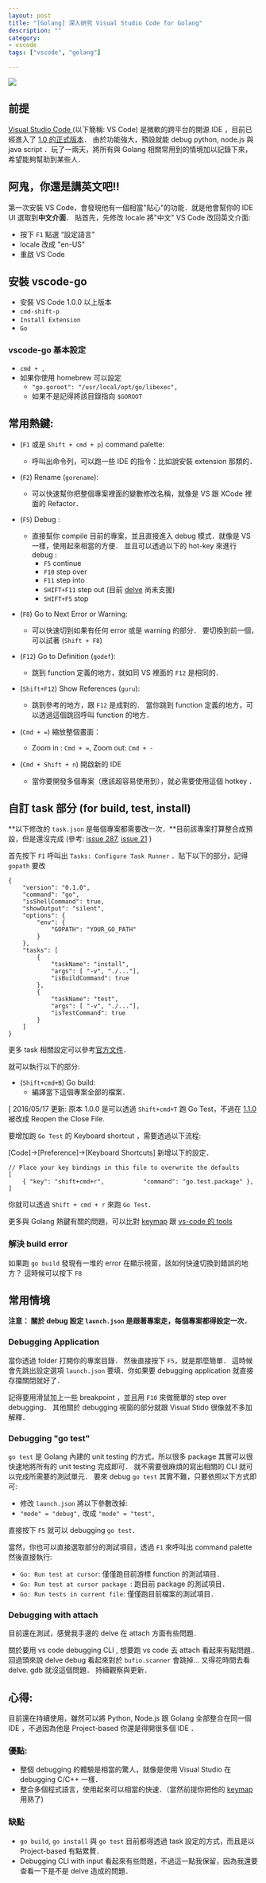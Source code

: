 ```yaml
---
layout: post
title: "[Golang] 深入研究 Visual Studio Code for Golang"
description: ""
category: 
- vscode
tags: ["vscode", "golang"]

---
```



![](../images/2016/vscode-test.png)

## 前提

[Visual Studio Code ](https://code.visualstudio.com/)(以下簡稱: VS Code) 是微軟的跨平台的開源 IDE ，目前已經進入了 [1.0 的正式版本](https://code.visualstudio.com/blogs/2016/04/14/vscode-1.0)． 由於功能強大，預設就能 debug python, node.js 與 java script ．玩了一兩天，將所有與 Golang 相關常用到的情境加以記錄下來，希望能夠幫助到某些人．



## 阿鬼，你還是講英文吧!!

第一次安裝 VS Code，會發現他有一個相當"貼心"的功能．就是他會幫你的 IDE UI 選取到**中文介面**．  貼首先，先修改 locale 將"中文" VS Code 改回英文介面:

- 按下 `F1` 點選  “設定語言"
- locale 改成 "en-US"
- 重啟 VS Code

## 安裝 vscode-go

- 安裝 VS Code 1.0.0 以上版本
- `cmd-shift-p`
- `Install Extension`
- `Go`

### vscode-go 基本設定

- `cmd + , `
- 如果你使用 homebrew 可以設定
  - `"go.goroot": "/usr/local/opt/go/libexec",`
  - 如果不是記得將該目錄指向 `$GOROOT`



## 常用熱鍵:

- (`F1` 或是 `Shift + cmd + p`) command palette: 
  - 呼叫出命令列，可以跑一些 IDE 的指令：比如說安裝 extension  那類的．
- (`F2`) Rename (`gorename`): 
  - 可以快速幫你把整個專案裡面的變數修改名稱，就像是 VS  跟 XCode 裡面的 Refactor．

- (`F5`) Debug : 
  - 直接幫你 compile 目前的專案，並且直接進入 debug 模式．就像是 VS 一樣，使用起來相當的方便． 並且可以透過以下的 hot-key 來進行 debug :
    - `F5` continue
    - `F10` step over
    - `F11` step into
    - `SHIFT+F11` step out (目前 [delve](https://github.com/derekparker/delve/issues/358) 尚未支援)
    - `SHIFT+F5` stop
- (`F8`) Go to Next Error or Warning:
  - 可以快速切到如果有任何 error 或是 warning 的部分． 要切換到前一個，可以試著 (`Shift + F8`)
- (`F12`) Go to Definition (`godef`): 
  - 跳到 function 定義的地方，就如同 VS 裡面的 `F12` 是相同的．
- (`Shift+F12`) Show References (`guru`):  
  - 跳到參考的地方，跟 `F12` 是成對的． 當你跳到 function 定義的地方，可以透過這個跳回呼叫 function 的地方．
- (`Cmd + =`) 縮放整個畫面：
  - Zoom in : `Cmd + =`,  Zoom out: `Cmd + -`
- (`Cmd + Shift + n`)  開啟新的 IDE
  - 當你要開發多個專案（應該超容易使用到），就必需要使用這個 hotkey ．

## 自訂 task  部分 (for build, test, install)

**以下修改的 `task.json` 是每個專案都需要改一次．**目前該專案打算整合成預設，但是還沒完成 (參考: [issue 287](https://github.com/Microsoft/vscode-go/issues/287), [issue 21](https://github.com/Microsoft/vscode-go/issues/21) )


首先按下 `F1` 呼叫出 `Tasks: Configure Task Runner` ．貼下以下的部分，記得 `gopath` 要改

```
{
    "version": "0.1.0",
    "command": "go",
    "isShellCommand": true,
    "showOutput": "silent",
    "options": {
        "env": {
            "GOPATH": "YOUR_GO_PATH"
        }
    },
    "tasks": [
        {
            "taskName": "install",
            "args": [ "-v", "./..."],
            "isBuildCommand": true
        },
        {
            "taskName": "test",
            "args": [ "-v", "./..."],
            "isTestCommand": true
        }
    ]
}
```

更多 task 相關設定可以參考[官方文件](http://code.visualstudio.com/docs/editor/tasks)．

就可以執行以下的部分:

- (`Shift+cmd+B`) Go build:
  - 編譯當下這個專案全部的檔案．

[ 2016/05/17 更新: 原本 1.0.0 是可以透過 `Shift+cmd+T` 跑 Go Test，不過在 [1.1.0](https://code.visualstudio.com/updates#vscode) 被改成 Reopen the Close File.

要增加跑 `Go Test` 的 Keyboard shortcut ，需要透過以下流程:

[Code]->[Preference]->[Keyboard Shortcuts] 新增以下的設定．

```
// Place your key bindings in this file to overwrite the defaults
[
    { "key": "shift+cmd+r",           "command": "go.test.package" },
]
```

你就可以透過 `Shift + cmd + r` 來跑 `Go Test`．


更多與 Golang 熱鍵有關的問題，可以比對 [keymap](https://code.visualstudio.com/Docs/customization/keybindings) 跟 [vs-code 的 tools](https://github.com/Microsoft/vscode-go#tools)

### 解決 build error 

如果跑 `go build` 發現有一堆的 error 在顯示視窗，該如何快速切換到錯誤的地方？ 這時候可以按下 `F8`
​	
## 常用情境



**注意： 關於 debug 設定 `launch.json` 是跟著專案走，每個專案都得設定一次．**

### Debugging Application

當你透過 folder 打開你的專案目錄． 然後直接按下 `F5`，就是那麼簡單． 這時候會先跳出設定選項 `launch.json` 要填．你如果要 debugging application 就直接存擋關閉就好了．

記得要用滑鼠加上一些 breakpoint ，並且用 `F10` 來做簡單的 step over debugging． 其他關於 debugging 視窗的部分就跟 Visual Stido 很像就不多加解釋．

### Debugging "go test"

`go test` 是 Golang 內建的 unit testing 的方式，所以很多 package 其實可以很快速地將所有的 unit testing 完成即可． 就不需要很麻煩的寫出相關的 CLI 就可以完成所需要的測試單元． 要來 debug `go test` 其實不難，只要依照以下方式即可:

- 修改 `launch.json` 將以下參數改掉:
- `"mode" = "debug",` 改成  `"mode" = "test",`

直接按下 `F5` 就可以 debugging `go test`．


當然，你也可以直接選取部分的測試項目，透過 `F1` 來呼叫出 command palette 然後直接執行:

- `Go: Run test at cursor`: 僅僅跑目前游標 function 的測試項目．
- `Go: Run test at cursor package `: 跑目前 package 的測試項目．
- `Go: Run tests in current file`: 僅僅跑目前檔案的測試項目．

### Debugging with attach

目前還在測試，感覺我手邊的 delve 在 attach 方面有些問題．

關於要用 vs code debugging CLI ,  想要跑 vs code 去 attach 看起來有點問題..  回過頭來說 delve debug 看起來對於 `bufio.scanner` 會跳掉... 又得花時間去看 delve. gdb 就沒這個問題． 持續觀察與更新．

## 心得:

目前還在持續使用，雖然可以將 Python, Node.js 跟 Golang 全部整合在同一個 IDE ，不過因為他是 Project-based 你還是得開很多個 IDE ．

### 優點:

- 整個 debugging 的體驗是相當的驚人，就像是使用 Visual Studio 在 debugging C/C++ 一樣．
- 整合多個程式語言，使用起來可以相當的快速．（當然前提你把他的 [keymap](https://code.visualstudio.com/Docs/customization/keybindings) 用熟了)


### 缺點

- `go build`, `go install` 與 `go test` 目前都得透過 task 設定的方式，而且是以 Project-based 有點累贅．
- Debugging CLI with input 看起來有些問題，不過這一點我保留，因為我還要查看一下是不是 delve 造成的問題．